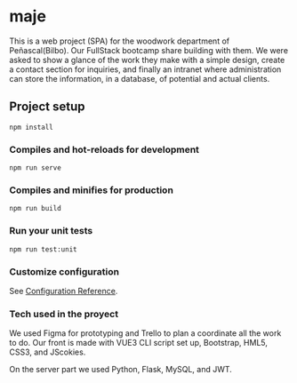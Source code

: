 # maje
This is a web project (SPA) for the woodwork department of Peñascal(Bilbo). Our FullStack bootcamp share building with them.
We were asked to show a glance of the work they make with a simple design, create a  contact section for inquiries, and finally an intranet where administration can store the information, in a database, of potential and actual clients.
## Project setup

```
npm install
```

### Compiles and hot-reloads for development
```
npm run serve
```

### Compiles and minifies for production
```
npm run build
```

### Run your unit tests
```
npm run test:unit
```

### Customize configuration
See [Configuration Reference](https://cli.vuejs.org/config/).

### Tech used in the proyect
We used Figma for prototyping and Trello to plan a coordinate all the work to do. 
Our front is made with VUE3 CLI script set up, Bootstrap, HML5, CSS3, and JScokies.

On the server part we used Python, Flask, MySQL, and JWT.
